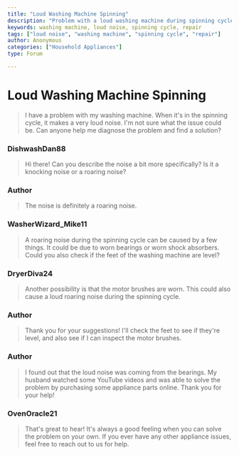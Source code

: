 ```yaml
---
title: "Loud Washing Machine Spinning"
description: "Problem with a loud washing machine during spinning cycle"
keywords: washing machine, loud noise, spinning cycle, repair
tags: ["loud noise", "washing machine", "spinning cycle", "repair"]
author: Anonymous
categories: ["Household Appliances"]
type: Forum

---
```


<div class="initial-post">

# Loud Washing Machine Spinning

> I have a problem with my washing machine. When it's in the spinning cycle, it makes a very loud noise. I'm not sure what the issue could be. Can anyone help me diagnose the problem and find a solution?


</div>

<div class="reply technician">

### DishwashDan88

> Hi there! Can you describe the noise a bit more specifically? Is it a knocking noise or a roaring noise?

</div>

<div class="reply author">

### Author

> The noise is definitely a roaring noise.

</div>

<div class="reply technician">

### WasherWizard_Mike11

> A roaring noise during the spinning cycle can be caused by a few things. It could be due to worn bearings or worn shock absorbers. Could you also check if the feet of the washing machine are level?

</div>

<div class="reply technician">

### DryerDiva24

> Another possibility is that the motor brushes are worn. This could also cause a loud roaring noise during the spinning cycle.

</div>

<div class="reply author">

### Author

> Thank you for your suggestions! I'll check the feet to see if they're level, and also see if I can inspect the motor brushes.

</div>

<div class="reply author">

### Author

> I found out that the loud noise was coming from the bearings. My husband watched some YouTube videos and was able to solve the problem by purchasing some appliance parts online. Thank you for your help!

</div>

<div class="reply technician">

### OvenOracle21

> That's great to hear! It's always a good feeling when you can solve the problem on your own. If you ever have any other appliance issues, feel free to reach out to us for help.

</div>
